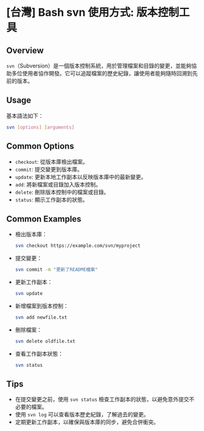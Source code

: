 # [台灣] Bash svn 使用方式: 版本控制工具

## Overview
`svn`（Subversion）是一個版本控制系統，用於管理檔案和目錄的變更，並能夠協助多位使用者協作開發。它可以追蹤檔案的歷史紀錄，讓使用者能夠隨時回溯到先前的版本。

## Usage
基本語法如下：
```bash
svn [options] [arguments]
```

## Common Options
- `checkout`: 從版本庫檢出檔案。
- `commit`: 提交變更到版本庫。
- `update`: 更新本地工作副本以反映版本庫中的最新變更。
- `add`: 將新檔案或目錄加入版本控制。
- `delete`: 刪除版本控制中的檔案或目錄。
- `status`: 顯示工作副本的狀態。

## Common Examples
- 檢出版本庫：
  ```bash
  svn checkout https://example.com/svn/myproject
  ```

- 提交變更：
  ```bash
  svn commit -m "更新了README檔案"
  ```

- 更新工作副本：
  ```bash
  svn update
  ```

- 新增檔案到版本控制：
  ```bash
  svn add newfile.txt
  ```

- 刪除檔案：
  ```bash
  svn delete oldfile.txt
  ```

- 查看工作副本狀態：
  ```bash
  svn status
  ```

## Tips
- 在提交變更之前，使用 `svn status` 檢查工作副本的狀態，以避免意外提交不必要的檔案。
- 使用 `svn log` 可以查看版本歷史紀錄，了解過去的變更。
- 定期更新工作副本，以確保與版本庫的同步，避免合併衝突。